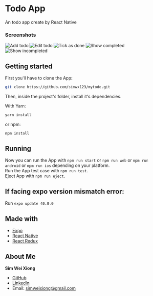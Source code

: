 # Todo App

An todo app create by React Native

### Screenshots
![Add todo](https://i.imgur.com/sQCHLss.png?1)
![Edit todo](https://i.imgur.com/K6GLiYY.png?1)
![Tick as done](https://i.imgur.com/OSBt0C2.png?1)
![Show completed](https://i.imgur.com/eI91SDv.png?2)
![Show incompleted](https://i.imgur.com/2fTX27W.png?1)

## Getting started

First you'll have to clone the App:

```bash
git clone https://github.com/simwx123/mytodo.git
```

Then, inside the project's folder, install it's dependencies.

With Yarn:

```bash
yarn install
```

or npm:

```bash
npm install
```

## Running
Now you can run the App with `npm run start` or `npm run web` or `npm run android` or `npm run ios` depending on your platform.\
Run the App test case with `npm run test`.\
Eject App with `npm run eject`.

## If facing expo version mismatch error:
Run `expo update 40.0.0`

## Made with
- [Expo](https://www.npmjs.com/package/expo)
- [React Native](https://facebook.github.io/react-native/)
- [React Redux](https://react-redux.js.org/)

## About Me

**Sim Wei Xiong**

- [GitHub](https://github.com/simwx123)
- [LinkedIn](https://www.linkedin.com/in/sim-wei-xiong-281876124/)
- Email: simweixiong@gmail.com
